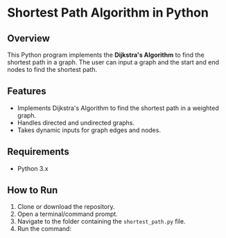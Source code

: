 # Shortest Path Algorithm in Python

## Overview
This Python program implements the **Dijkstra's Algorithm** to find the shortest path in a graph. The user can input a graph and the start and end nodes to find the shortest path.

## Features
- Implements Dijkstra's Algorithm to find the shortest path in a weighted graph.
- Handles directed and undirected graphs.
- Takes dynamic inputs for graph edges and nodes.

## Requirements
- Python 3.x

## How to Run
1. Clone or download the repository.
2. Open a terminal/command prompt.
3. Navigate to the folder containing the `shortest_path.py` file.
4. Run the command:
